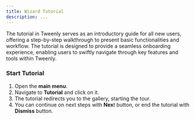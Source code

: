 ```yaml
---
title: Wizard Tutorial
description: ...
---
```


The tutorial in Tweenly serves as an introductory guide for all new users, offering a step-by-step walkthrough to present basic functionalities and workflow. The tutorial is designed to provide a seamless onboarding experience, enabling users to swiftly navigate through key features and tools within Tweenly.

### Start Tutorial

1. Open the **main menu**.
2. Navigate to **Tutorial** and click on it.
3. The tutorial redirects you to the gallery, starting the tour.
4. You can continue on next steps with **Nex**t button, or end the tutorial with **Dismiss** button.
